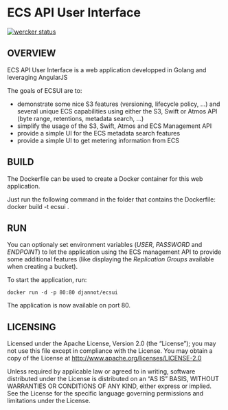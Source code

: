ECS API User Interface
==============

[![wercker status](https://app.wercker.com/status/5ea6589e95e1aa62a999e918754fb7d8/m "wercker status")](https://app.wercker.com/project/bykey/5ea6589e95e1aa62a999e918754fb7d8)

OVERVIEW
--------------

ECS API User Interface is a web application developped in Golang and leveraging AngularJS

The goals of ECSUI are to:

- demonstrate some nice S3 features (versioning, lifecycle policy, …) and several unique ECS capabilities using either the S3, Swift or Atmos API (byte range, retentions, metadata search, …)
- simplify the usage of the S3, Swift, Atmos and ECS Management API
- provide a simple UI for the ECS metadata search features
- provide a simple UI to get metering information from ECS

BUILD
--------------

The Dockerfile can be used to create a Docker container for this web application.

Just run the following command in the folder that contains the Dockerfile: docker build -t ecsui .

RUN
--------------

You can optionaly set environment variables (*USER*, *PASSWORD* and *ENDPOINT*) to let the application using the ECS management API to provide some additional features (like displaying the *Replication Groups* available when creating a bucket).

To start the application, run:
```
docker run -d -p 80:80 djannot/ecsui
```

The application is now available on port 80.

LICENSING
--------------

Licensed under the Apache License, Version 2.0 (the “License”); you may not use this file except in compliance with the License. You may obtain a copy of the License at <http://www.apache.org/licenses/LICENSE-2.0>

Unless required by applicable law or agreed to in writing, software distributed under the License is distributed on an “AS IS” BASIS, WITHOUT WARRANTIES OR CONDITIONS OF ANY KIND, either express or implied. See the License for the specific language governing permissions and limitations under the License.
